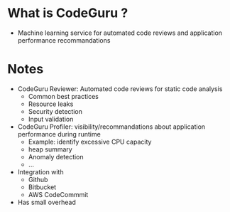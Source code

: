 
# What is CodeGuru ?

* Machine learning service for automated code reviews and application performance recommandations

# Notes

* CodeGuru Reviewer: Automated code reviews for static code analysis
    * Common best practices
    * Resource leaks
    * Security detection
    * Input validation
* CodeGuru Profiler: visibility/recommandations about application performance during runtime
    * Example: identify excessive CPU capacity
    * heap summary
    * Anomaly detection
    * ...
* Integration with
    * Github
    * Bitbucket
    * AWS CodeCommmit
* Has small overhead
